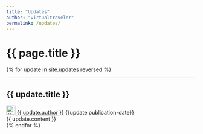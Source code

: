 ```yaml
---
title: "Updates" 
author: "virtualtraveler"
permalink: /updates/
---
```


# {{ page.title }}

{% for update in site.updates reversed %}
<article>
  <hr>
  <h2 id="{{update.id}}">{{ update.title }}</h2>
  <div class="article-meta">
    <a href="{{ page.github-url }}{{ update.author }}" class="post-author">
      <img src="{{ page.github-url }}{{ update.author }}.png" class="avatar" alt="{{ update.author }} avatar" width="24" height="24">
      {{ update.author }}</a>	
	<span class="date">{{update.publication-date}}</span>
  </div>
  <div class="article-content">
    {{ update.content }}
  </div>
</article>
{% endfor %}
